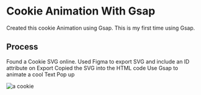 # Cookie Animation With Gsap
Created this cookie Animation using Gsap. This is my first time using Gsap.  


## Process  


Found a Cookie SVG online. 
Used Figma to export SVG and include an ID attribute on Export
Copied the SVG into the HTML code 
Use Gsap to animate a cool Text Pop up


![a cookie](https://github.com/Johnsonj91/CookieAnimation/blob/master/cookie.PNG)



